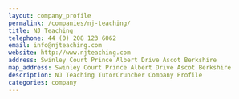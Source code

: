 ```yaml
---
layout: company_profile
permalink: /companies/nj-teaching/
title: NJ Teaching
telephone: 44 (0) 208 123 6062
email: info@njteaching.com
website: http://www.njteaching.com
address: Swinley Court Prince Albert Drive Ascot Berkshire
map_address: Swinley Court Prince Albert Drive Ascot Berkshire
description: NJ Teaching TutorCruncher Company Profile
categories: company
---
```


